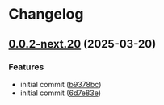 # Changelog

## [0.0.2-next.20](https://github.com/obany/changelog/compare/package-a-0.0.1-next.20...package-a-0.0.2-next.20) (2025-03-20)


### Features

* initial commit ([b9378bc](https://github.com/obany/changelog/commit/b9378bc2766ab8c0f693c839d37e3e345eadde71))
* initial commit ([6d7e83e](https://github.com/obany/changelog/commit/6d7e83e5be444b7e470a04771efce6cb8de1ac4f))
